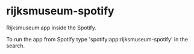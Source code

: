 rijksmuseum-spotify
===================

Rijksmuseum app inside the Spotify.

To run the app from Spotify type 'spotify:app:rijksmuseum-spotify' in the search.